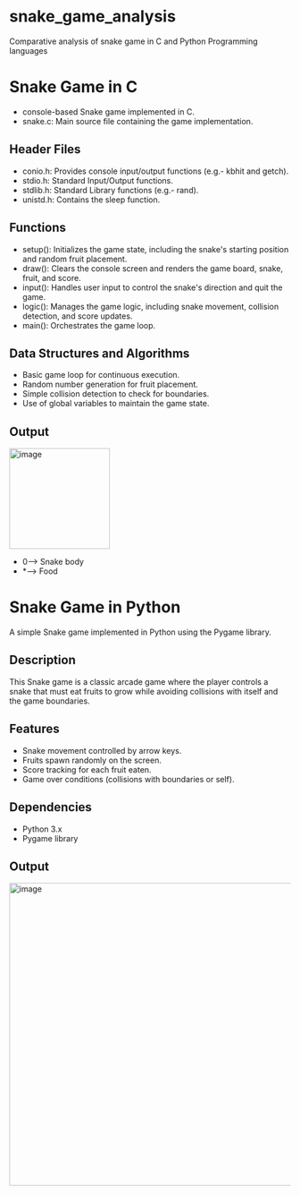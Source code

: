 # snake_game_analysis
Comparative analysis of snake game in C and Python Programming languages

# Snake Game in C
* console-based Snake game implemented in C.
* snake.c: Main source file containing the game implementation.
## Header Files
* conio.h: Provides console input/output functions (e.g.- kbhit and getch).
* stdio.h: Standard Input/Output functions.
* stdlib.h: Standard Library functions (e.g.- rand).
* unistd.h: Contains the sleep function.

## Functions
* setup(): Initializes the game state, including the snake's starting position and random fruit placement.
* draw(): Clears the console screen and renders the game board, snake, fruit, and score.
* input(): Handles user input to control the snake's direction and quit the game.
* logic(): Manages the game logic, including snake movement, collision detection, and score updates.
* main(): Orchestrates the game loop.

## Data Structures and Algorithms
* Basic game loop for continuous execution.
* Random number generation for fruit placement.
* Simple collision detection to check for boundaries.
* Use of global variables to maintain the game state.

## Output
<img width="180" alt="image" src="https://github.com/ArushiCh/snake_game_analysis/assets/116668958/cf7ebe40-a0aa-44a0-ab43-eafe4f85ebae">

* 0--> Snake body
* *--> Food

# Snake Game in Python
A simple Snake game implemented in Python using the Pygame library.

## Description
This Snake game is a classic arcade game where the player controls a snake that must eat fruits to grow while avoiding collisions with itself and the game boundaries.

## Features
* Snake movement controlled by arrow keys.
* Fruits spawn randomly on the screen.
* Score tracking for each fruit eaten.
* Game over conditions (collisions with boundaries or self).

## Dependencies
* Python 3.x
* Pygame library

## Output

<img width="541" alt="image" src="https://github.com/ArushiCh/snake_game_analysis/assets/116668958/7ebbdd44-39d4-46fe-848a-ae3bb6045694">


  




